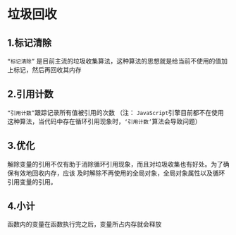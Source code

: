
# 垃圾回收

## 1.标记清除
`“标记清除”` 是目前主流的垃圾收集算法，这种算法的思想就是给当前不使用的值加上标记，然后再回收其内存
## 2.引用计数
`“引用计数”`跟踪记录所有值被引用的次数
（注： `JavaScript`引擎目前都不在使用这种算法，当代码中存在循环引用现象时，`‘引用计数’`算法会导致问题）

## 3.优化
解除变量的引用不仅有助于消除循环引用现象，而且对垃圾收集也有好处。为了确保有效地回收内存，应该
及时解除不再使用的全局对象，全局对象属性以及循环引用变量的引用。

## 4.小计
函数内的变量在函数执行完之后，变量所占内存就会释放

